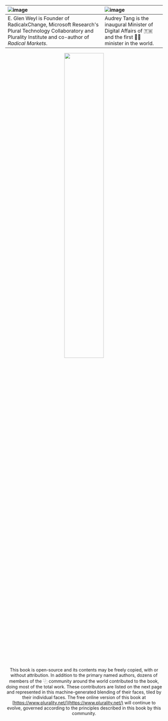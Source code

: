 | ![image](https://github.com/pluralitybook/plurality/blob/main/figs/author-Glen.png)                                                                          | ![image](https://github.com/pluralitybook/plurality/blob/main/figs/author-Audrey.png)                        |
| :----------------------------------------------------------------------------------------------------------------------------------------------------------- | :----------------------------------------------------------------------------------------------------------- |
| E. Glen Weyl is Founder of RadicalxChange,  Microsoft Research's Plural Technology Collaboratory and Plurality Institute and co-author of *Radical Markets*. | Audrey Tang is the inaugural Minister of Digital Affairs of 🇹🇼 and the first 🏳️‍⚧️ minister in the world. |

<div align="center">
<img width="50%" src="https://github.com/pluralitybook/plurality/blob/main/figs/author-Community.png">

This book is open-source and its contents may be freely copied, with or without attribution.  In addition to the primary named authors, dozens of members of the ⿻ community around the world contributed to the book, doing most of the total work.  These contributors are listed on the next page and represented in this machine-generated blending of their faces, tiled by their individual faces.  The free online version of this book at [https://www.plurality.net/](https://www.plurality.net/) will continue to evolve, governed according to the principles described in this book by this community.
</div>
